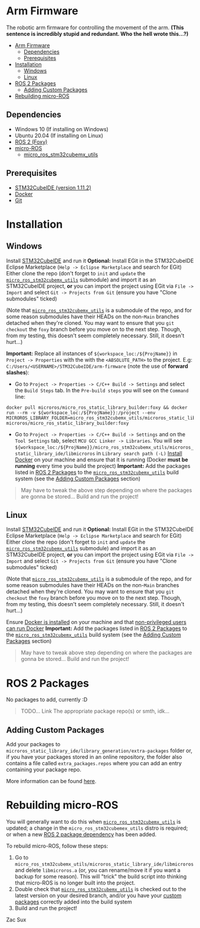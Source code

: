 # Arm Firmware

The robotic arm firmware for controlling the movement of the arm. **(This sentence is incredibly stupid and redundant. Who the hell wrote this...?)**

- [Arm Firmware](#arm-firmware)
	- [Dependencies](#dependencies)
	- [Prerequisites](#prerequisites)
- [Installation](#installation)
	- [Windows](#windows)
	- [Linux](#linux)
- [ROS 2 Packages](#ros-2-packages)
	- [Adding Custom Packages](#adding-custom-packages)
- [Rebuilding micro-ROS](#rebuilding-micro-ros)

## Dependencies

- Windows 10 (If installing on Windows)
- Ubuntu 20.04 (If installing on Linux)
- [ROS 2 (Foxy)](https://docs.ros.org/en/foxy/index.html)
- [micro-ROS](https://micro.ros.org/)
	- [micro_ros_stm32cubemx_utils](https://github.com/micro-ROS/micro_ros_stm32cubemx_utils)

## Prerequisites

- [STM32CubeIDE (version 1.11.2)](https://www.st.com/en/development-tools/stm32cubeide.html)
- [Docker](https://www.docker.com)
- [Git](https://git-scm.com/)

# Installation

## Windows

Install [STM32CubeIDE](https://www.st.com/en/development-tools/stm32cubeide.html) and run it
**Optional:** Install EGit in the STM32CubeIDE Eclipse Marketplace (`Help -> Eclipse Marketplace` and search for EGit)
Either clone the repo (don't forget to `init` and `update` the [`micro_ros_stm32cubemx_utils`](https://github.com/micro-ROS/micro_ros_stm32cubemx_utils) submodule) and import it as an STM32CubeIDE project, **or** you can import the project using EGit via `File -> Import` and select `Git -> Projects from Git` (ensure you have "Clone submodules" ticked)  

(Note that [`micro_ros_stm32cubemx_utils`](https://github.com/micro-ROS/micro_ros_stm32cubemx_utils) is a submodule of the repo, and for some reason submodules have their HEADs on the non-`Main` branches detached when they're cloned. You may want to ensure that you `git checkout` the `foxy` branch before you move on to the next step. Though, from my testing, this doesn't seem completely necessary. Still, it doesn't hurt...)  

**Important:** Replace all instances of `${workspace_loc:/${ProjName}}` in `Project -> Properties` with the with the `<ABSOLUTE_PATH>` to the project. E.g: `C:/Users/<USERNAME>/STM32CubeIDE/arm-firmware` (note the use of **forward slashes**):  
- Go to `Project -> Properties -> C/C++ Build -> Settings` and select the `Build Steps` tab. In the `Pre-build steps` you will see on the `Command` line:
```
docker pull microros/micro_ros_static_library_builder:foxy && docker run --rm -v ${workspace_loc:/${ProjName}}:/project --env MICROROS_LIBRARY_FOLDER=micro_ros_stm32cubemx_utils/microros_static_library_ide microros/micro_ros_static_library_builder:foxy
```
- Go to `Project -> Properties -> C/C++ Build -> Settings` and on the `Tool Settings` tab, select `MCU GCC Linker -> Libraries`. You will see `${workspace_loc:/${ProjName}}/micro_ros_stm32cubemx_utils/microros_static_library_ide/libmicroros` in `Library search path (-L)`
[Install Docker](https://www.docker.com/) on your machine and ensure that it is running (Docker **must be running** every time you build the project) 
**Important:** Add the packages listed in [ROS 2 Packages](#ros-2-packages) to the [`micro_ros_stm32cubemx_utils`](https://github.com/micro-ROS/micro_ros_stm32cubemx_utils) build system (see the [Adding Custom Packages](#adding-custom-packages) section)
> May have to tweak the above step depending on where the packages are gonna be stored...
Build and run the project!

## Linux

Install [STM32CubeIDE](https://www.st.com/en/development-tools/stm32cubeide.html) and run it
**Optional:** Install EGit in the STM32CubeIDE Eclipse Marketplace (`Help -> Eclipse Marketplace` and search for EGit)
Either clone the repo (don't forget to `init` and `update` the [`micro_ros_stm32cubemx_utils`](https://github.com/micro-ROS/micro_ros_stm32cubemx_utils) submodule) and import it as an STM32CubeIDE project, **or** you can import the project using EGit via `File -> Import` and select `Git -> Projects from Git` (ensure you have "Clone submodules" ticked)  

(Note that [`micro_ros_stm32cubemx_utils`](https://github.com/micro-ROS/micro_ros_stm32cubemx_utils) is a submodule of the repo, and for some reason submodules have their HEADs on the non-`Main` branches detached when they're cloned. You may want to ensure that you `git checkout` the `foxy` branch before you move on to the next step. Though, from my testing, this doesn't seem completely necessary. Still, it doesn't hurt...)  

Ensure [Docker is installed](https://docs.docker.com/engine/install/ubuntu/) on your machine and that [non-privileged users can run Docker](https://docs.docker.com/engine/install/linux-postinstall/)
**Important:** Add the packages listed in [ROS 2 Packages](#ros-2-packages) to the [`micro_ros_stm32cubemx_utils`](https://github.com/micro-ROS/micro_ros_stm32cubemx_utils) build system (see the [Adding Custom Packages](#adding-custom-packages) section)
> May have to tweak above step depending on where the packages are gonna be stored...
Build and run the project!

# ROS 2 Packages

No packages to add, currently :D

> TODO... Link The appropriate package repo(s) or smth, idk...

## Adding Custom Packages

Add your packages to `microros_static_library_ide/library_generation/extra-packages` folder or, if you have your packages stored in an online repository, the folder also contains a file called `extra_packages.repos` where you can add an entry containing your package repo.

More information can be found [here](https://github.com/micro-ROS/micro_ros_stm32cubemx_utils#adding-custom-packages).

# Rebuilding micro-ROS

You will generally want to do this when [`micro_ros_stm32cubemx_utils`](https://github.com/micro-ROS/micro_ros_stm32cubemx_utils) is updated; a change in the `micro_ros_stm32cubemex_utils` distro is required; or when a new [ROS 2 package dependency](#ros-2-packages) has been added.

To rebuild micro-ROS, follow these steps:
1. Go to `micro_ros_stm32cubemx_utils/microros_static_library_ide/libmicroros` and delete `libmicroros.a` (or, you can rename/move it if you want a backup for some reason). This will "trick" the build script into thinking that micro-ROS is no longer built into the project.
2. Double check that [`micro_ros_stm32cubemx_utils`](https://github.com/micro-ROS/micro_ros_stm32cubemx_utils) is checked out to the latest version on your desired branch, and/or you have your [custom packages](#adding-custom-packages) correctly added into the build system
3. Build and run the project!

Zac Sux
